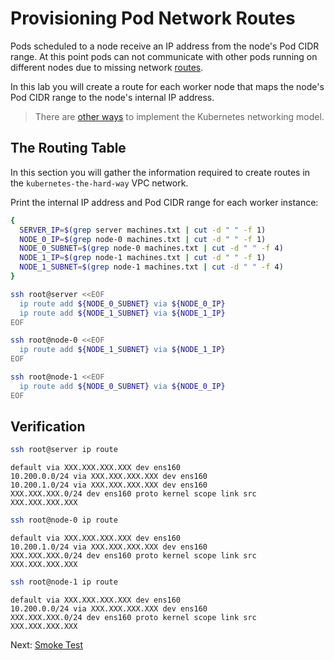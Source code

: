 # Provisioning Pod Network Routes

Pods scheduled to a node receive an IP address from the node's Pod CIDR range. At this point pods can not communicate with other pods running on different nodes due to missing network [routes](https://cloud.google.com/compute/docs/vpc/routes).

In this lab you will create a route for each worker node that maps the node's Pod CIDR range to the node's internal IP address.

> There are [other ways](https://kubernetes.io/docs/concepts/cluster-administration/networking/#how-to-achieve-this) to implement the Kubernetes networking model.

## The Routing Table

In this section you will gather the information required to create routes in the `kubernetes-the-hard-way` VPC network.

Print the internal IP address and Pod CIDR range for each worker instance:

```bash
{
  SERVER_IP=$(grep server machines.txt | cut -d " " -f 1)
  NODE_0_IP=$(grep node-0 machines.txt | cut -d " " -f 1)
  NODE_0_SUBNET=$(grep node-0 machines.txt | cut -d " " -f 4)
  NODE_1_IP=$(grep node-1 machines.txt | cut -d " " -f 1)
  NODE_1_SUBNET=$(grep node-1 machines.txt | cut -d " " -f 4)
}
```

```bash
ssh root@server <<EOF
  ip route add ${NODE_0_SUBNET} via ${NODE_0_IP}
  ip route add ${NODE_1_SUBNET} via ${NODE_1_IP}
EOF
```

```bash
ssh root@node-0 <<EOF
  ip route add ${NODE_1_SUBNET} via ${NODE_1_IP}
EOF
```

```bash
ssh root@node-1 <<EOF
  ip route add ${NODE_0_SUBNET} via ${NODE_0_IP}
EOF
```

## Verification

```bash
ssh root@server ip route
```

```text
default via XXX.XXX.XXX.XXX dev ens160
10.200.0.0/24 via XXX.XXX.XXX.XXX dev ens160
10.200.1.0/24 via XXX.XXX.XXX.XXX dev ens160
XXX.XXX.XXX.0/24 dev ens160 proto kernel scope link src XXX.XXX.XXX.XXX
```

```bash
ssh root@node-0 ip route
```

```text
default via XXX.XXX.XXX.XXX dev ens160
10.200.1.0/24 via XXX.XXX.XXX.XXX dev ens160
XXX.XXX.XXX.0/24 dev ens160 proto kernel scope link src XXX.XXX.XXX.XXX
```

```bash
ssh root@node-1 ip route
```

```text
default via XXX.XXX.XXX.XXX dev ens160
10.200.0.0/24 via XXX.XXX.XXX.XXX dev ens160
XXX.XXX.XXX.0/24 dev ens160 proto kernel scope link src XXX.XXX.XXX.XXX
```


Next: [Smoke Test](12-smoke-test.md)
